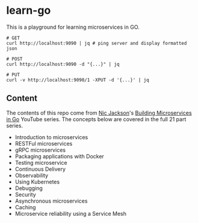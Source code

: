 # learn-go

This is a playground for learning microservices in GO.

```shell
# GET
curl http://localhost:9090 | jq # ping server and display formatted json

# POST
curl http://localhost:9090 -d "{...}" | jq

# PUT
curl -v http://localhost:9090/1 -XPUT -d '{...}' | jq
```

## Content

The contents of this repo come from [Nic Jackson](https://github.com/nicholasjackson)'s [Building Microservices in Go](https://www.youtube.com/playlist?list=PLmD8u-IFdreyh6EUfevBcbiuCKzFk0EW_) YouTube series. The concepts below are covered in the full 21 part series.

- Introduction to microservices
- RESTFul microservices
- gRPC microservices
- Packaging applications with Docker
- Testing microservice
- Continuous Delivery
- Observability
- Using Kubernetes
- Debugging
- Security
- Asynchronous microservices
- Caching
- Microservice reliability using a Service Mesh
